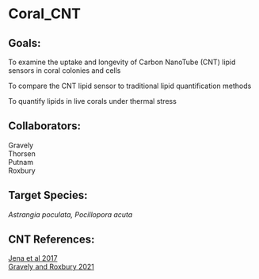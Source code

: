 # Coral_CNT

## Goals: 
To examine the uptake and longevity of Carbon NanoTube (CNT) lipid sensors in coral colonies and cells

To compare the CNT lipid sensor to traditional lipid quantification methods

To quantify lipids in live corals under thermal stress

## Collaborators: 
   
Gravely  
Thorsen   
Putnam  
Roxbury  

## Target Species: 
_Astrangia poculata, Pocillopora acuta_

## CNT References:
[Jena et al 2017](https://pubs.acs.org/doi/abs/10.1021/acsnano.7b04743)  
[Gravely and Roxbury 2021](https://pubs.acs.org/doi/10.1021/acsnano.1c04500)


